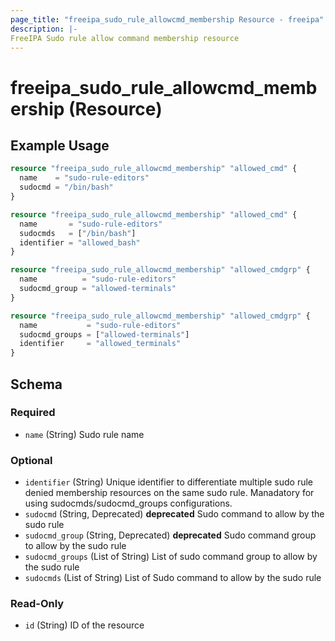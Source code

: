 ```yaml
---
page_title: "freeipa_sudo_rule_allowcmd_membership Resource - freeipa"
description: |-
FreeIPA Sudo rule allow command membership resource
---
```


# freeipa_sudo_rule_allowcmd_membership (Resource)



## Example Usage

```terraform
resource "freeipa_sudo_rule_allowcmd_membership" "allowed_cmd" {
  name    = "sudo-rule-editors"
  sudocmd = "/bin/bash"
}

resource "freeipa_sudo_rule_allowcmd_membership" "allowed_cmd" {
  name       = "sudo-rule-editors"
  sudocmds   = ["/bin/bash"]
  identifier = "allowed_bash"
}

resource "freeipa_sudo_rule_allowcmd_membership" "allowed_cmdgrp" {
  name          = "sudo-rule-editors"
  sudocmd_group = "allowed-terminals"
}

resource "freeipa_sudo_rule_allowcmd_membership" "allowed_cmdgrp" {
  name           = "sudo-rule-editors"
  sudocmd_groups = ["allowed-terminals"]
  identifier     = "allowed_terminals"
}
```




<!-- schema generated by tfplugindocs -->
## Schema

### Required

- `name` (String) Sudo rule name

### Optional

- `identifier` (String) Unique identifier to differentiate multiple sudo rule denied membership resources on the same sudo rule. Manadatory for using sudocmds/sudocmd_groups configurations.
- `sudocmd` (String, Deprecated) **deprecated** Sudo command to allow by the sudo rule
- `sudocmd_group` (String, Deprecated) **deprecated** Sudo command group to allow by the sudo rule
- `sudocmd_groups` (List of String) List of sudo command group to allow by the sudo rule
- `sudocmds` (List of String) List of Sudo command to allow by the sudo rule

### Read-Only

- `id` (String) ID of the resource
